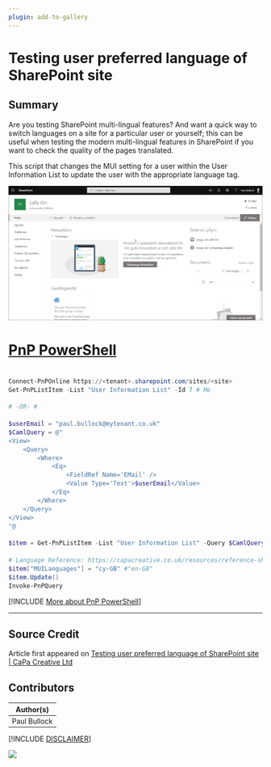 ```yaml
---
plugin: add-to-gallery
---
```


# Testing user preferred language of SharePoint site

## Summary

Are you testing SharePoint multi-lingual features? And want a quick way to switch languages on a site for a particular user or yourself; this can be useful when testing the modern multi-lingual features in SharePoint if you want to check the quality of the pages translated.

This script that changes the MUI setting for a user within the User Information List to update the user with the appropriate language tag.


![Example Screenshot](assets/example.png)


# [PnP PowerShell](#tab/pnpps)

```powershell

Connect-PnPOnline https://<tenant>.sharepoint.com/sites/<site>
Get-PnPListItem -List "User Information List" -Id 7 # Me

# -OR- #

$userEmail = "paul.bullock@mytenant.co.uk"
$CamlQuery = @"
<View>
    <Query>
        <Where>
            <Eq>
                <FieldRef Name='EMail' />
                <Value Type='Text'>$userEmail</Value>
            </Eq>
        </Where>
    </Query>
</View>
"@

$item = Get-PnPListItem -List "User Information List" -Query $CamlQuery

# Language Reference: https://capacreative.co.uk/resources/reference-sharepoint-online-languages-ids/
$item["MUILanguages"] = "cy-GB" #"en-GB"
$item.Update()
Invoke-PnPQuery

```
[!INCLUDE [More about PnP PowerShell](../../docfx/includes/MORE-PNPPS.md)]
***

## Source Credit

Article first appeared on [Testing user preferred language of SharePoint site | CaPa Creative Ltd](https://capacreative.co.uk/2020/05/31/testing-user-preferred-language-of-sharepoint-site-with-pnp-powershell/)

## Contributors

| Author(s) |
|-----------|
| Paul Bullock |

[!INCLUDE [DISCLAIMER](../../docfx/includes/DISCLAIMER.md)]

<img src="https://telemetry.sharepointpnp.com/script-samples/scripts/user-language-for-site" aria-hidden="true" />
